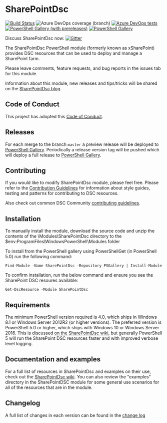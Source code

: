 # SharePointDsc

[![Build Status](https://dev.azure.com/dsccommunity/SharePointDsc/_apis/build/status/dsccommunity.SharePointDsc?branchName=master)](https://dev.azure.com/dsccommunity/SharePointDsc/_build/latest?definitionId={definitionId}&branchName=master)
![Azure DevOps coverage (branch)](https://img.shields.io/azure-devops/coverage/dsccommunity/SharePointDsc/{definitionId}/master)
[![Azure DevOps tests](https://img.shields.io/azure-devops/tests/dsccommunity/SharePointDsc/{definitionId}/master)](https://dsccommunity.visualstudio.com/SharePointDsc/_test/analytics?definitionId={definitionId}&contextType=build)
[![PowerShell Gallery (with prereleases)](https://img.shields.io/powershellgallery/vpre/SharePointDsc?label=SharePointDsc%20Preview)](https://www.powershellgallery.com/packages/SharePointDsc/)
[![PowerShell Gallery](https://img.shields.io/powershellgallery/v/SharePointDsc?label=SharePointDsc)](https://www.powershellgallery.com/packages/SharePointDsc/)

Discuss SharePointDsc now: [![Gitter](https://badges.gitter.im/Join%20Chat.svg)](https://gitter.im/PowerShell/xSharePoint?utm_source=badge&utm_medium=badge&utm_campaign=pr-badge)

The SharePointDsc PowerShell module (formerly known as xSharePoint) provides
DSC resources that can be used to deploy and manage a SharePoint farm.

Please leave comments, feature requests, and bug reports in the issues tab for
this module.

Information about this module, new releases and tips/tricks will be shared on the
[SharePointDsc blog](https://techcommunity.microsoft.com/t5/SharePointDsc/bg-p/SharePointDsc).

## Code of Conduct

This project has adopted this [Code of Conduct](CODE_OF_CONDUCT.md).

## Releases

For each merge to the branch `master` a preview release will be
deployed to [PowerShell Gallery](https://www.powershellgallery.com/).
Periodically a release version tag will be pushed which will deploy a
full release to [PowerShell Gallery](https://www.powershellgallery.com/).

## Contributing

If you would like to modify SharePointDsc module, please feel free. Please
refer to the [Contribution Guidelines](https://github.com/dsccommunity/SharePointDsc/wiki/Contributing%20to%20SharePointDSC)
for information about style guides, testing and patterns for contributing
to DSC resources.

Also check out common DSC Community [contributing guidelines](https://dsccommunity.org/guidelines/contributing).

## Installation

To manually install the module, download the source code and unzip the contents
of the \Modules\SharePointDsc directory to the
$env:ProgramFiles\WindowsPowerShell\Modules folder

To install from the PowerShell gallery using PowerShellGet (in PowerShell 5.0)
run the following command:

    Find-Module -Name SharePointDsc -Repository PSGallery | Install-Module

To confirm installation, run the below command and ensure you see the
SharePoint DSC resoures available:

    Get-DscResource -Module SharePointDsc

## Requirements

The minimum PowerShell version required is 4.0, which ships in Windows 8.1
or Windows Server 2012R2 (or higher versions). The preferred version is
PowerShell 5.0 or higher, which ships with Windows 10 or Windows Server 2016.
This is discussed [on the SharePointDsc wiki](https://github.com/dsccommunity/SharePointDsc/wiki/Remote%20sessions%20and%20the%20InstallAccount%20variable),
but generally PowerShell 5 will run the SharePoint DSC resources faster and
with improved verbose level logging.

## Documentation and examples

For a full list of resources in SharePointDsc and examples on their use, check
out the [SharePointDsc wiki](https://github.com/dsccommunity/SharePointDsc/wiki).
You can also review the "examples" directory in the SharePointDSC module for
some general use scenarios for all of the resources that are in the module.

## Changelog

A full list of changes in each version can be found in the
[change log](CHANGELOG.md)
